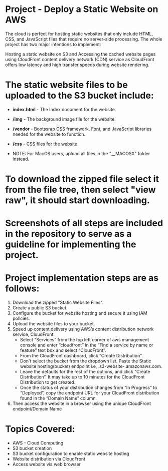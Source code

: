 # Project - Deploy a Static Website on AWS

The cloud is perfect for hosting static websites that only include HTML, CSS, and JavaScript files that require no server-side processing. The whole project has two major intentions to implement:

Hosting a static website on S3 and Accessing the cached website pages using CloudFront content delivery network (CDN) service as CloudFront offers low latency and high transfer speeds during website rendering.

# The static website files to be uploaded to the S3 bucket include:

- **index.html** - The Index document for the website. 
- **/img** - The background image file for the website. 
- **/vendor** - Bootssrap CSS framework, Font, and JavaScript libraries needed for the website to function. 
- **/css** - CSS files for the website.

- NOTE: For MacOS users, upload all files in the "__MACOSX" folder instead.

# To download the zipped file select it from the file tree, then select "view raw", it should start downloading.
   
# Screenshots of all steps are included in the repository to serve as a guideline for implementing the project.

# Project implementation steps are as follows:

1. Download the zipped "Static Website Files".
2. Create a public S3 bucket.
3. Configure the bucket for website hosting and secure it using IAM policies.
4. Upload the website files to your bucket.  
5. Speed up content delivery using AWS’s content distribution network service, CloudFront.
      - Select “Services” from the top left corner of aws management console and enter “cloudfront” in the “Find a service by name or feature” text box and select “CloudFront”.
      - From the CloudFront dashboard, click “Create Distribution”.
      - Don't select the bucket from the dropdown list. Paste the Static website hosting(bucket) endpoint i.e, <bucket-name>.s3-website-<region>.amazonaws.com.
      - Leave the defaults for the rest of the options, and click “Create Distribution”. It may take up to 10 minutes for the CloudFront Distribution to get created.
      - Once the status of your distribution changes from “In Progress” to “Deployed”, copy the endpoint URL for your CloudFront distribution found in the “Domain Name” column.
7. Then access the website in a browser using the unique CloudFront endpoint/Domain Name

# Topics Covered: 

- AWS - Cloud Computing 
- S3 bucket creation
- S3 bucket configuration to enable static website hosting
- Website distribution via CloudFront
- Access website via web browser
